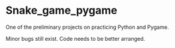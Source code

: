 # Snake_game_pygame

One of the preliminary projects on practicing Python and Pygame.

Minor bugs still exist. Code needs to be better arranged.
